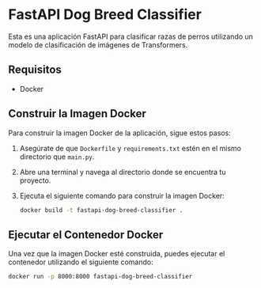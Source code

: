 # FastAPI Dog Breed Classifier

Esta es una aplicación FastAPI para clasificar razas de perros utilizando un modelo de clasificación de imágenes de Transformers.

## Requisitos

- Docker

## Construir la Imagen Docker

Para construir la imagen Docker de la aplicación, sigue estos pasos:

1. Asegúrate de que `Dockerfile` y `requirements.txt` estén en el mismo directorio que `main.py`.
2. Abre una terminal y navega al directorio donde se encuentra tu proyecto.
3. Ejecuta el siguiente comando para construir la imagen Docker:

    ```bash
    docker build -t fastapi-dog-breed-classifier .
    ```

## Ejecutar el Contenedor Docker

Una vez que la imagen Docker esté construida, puedes ejecutar el contenedor utilizando el siguiente comando:

```bash
docker run -p 8000:8000 fastapi-dog-breed-classifier
```